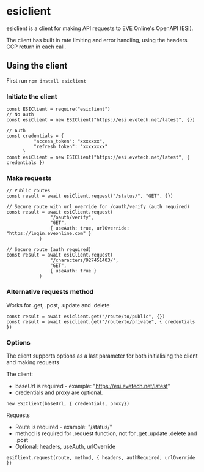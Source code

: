 # esiclient
esiclient is a client for making API requests to EVE Online's OpenAPI (ESI).

The client has built in rate limiting and error handling, using the headers CCP return in each call.


## Using the client

First run ```npm install esiclient```

### Initiate the client
```
const ESIClient = require("esiclient")
// No auth
const esiClient = new ESIClient("https://esi.evetech.net/latest", {})

// Auth
const credentials = {
          "access_token": "xxxxxxx",
          "refresh_token": "xxxxxxxx"
      }
const esiClient = new ESIClient("https://esi.evetech.net/latest", { credentials })
```

### Make requests
```
// Public routes
const result = await esiClient.request("/status/", "GET", {})

// Secure route with url override for /oauth/verify (auth required)
const result = await esiClient.request(
                "/oauth/verify",
                "GET",
                { useAuth: true, urlOverride: "https://login.eveonline.com" }
            )
            
// Secure route (auth required)
const result = await esiClient.request(
                "/characters/927451403/",
                "GET",
                { useAuth: true }
            )
```

### Alternative requests method
Works for .get, .post, .update and .delete
```
const result = await esiclient.get("/route/to/public", {})
const result = await esiclient.get("/route/to/private", { credentials })
```

### Options
The client supports options as a last parameter for both initialising the client and making requests

The client:
- baseUrl is required - example: "https://esi.evetech.net/latest"
- credentials and proxy are optional.
```
new ESIClient(baseUrl, { credentials, proxy})
```

Requests
- Route is required - example: "/status/"
- method is required for .request function, not for .get .update .delete and .post
- Optional: headers, useAuth, urlOverride
```
esiClient.request(route, method, { headers, authRequired, urlOverride })
```
